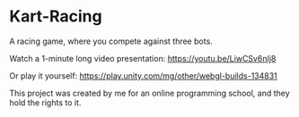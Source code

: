 # Kart-Racing
A racing game, where you compete against three bots. 

Watch a 1-minute long video presentation:
https://youtu.be/LiwCSv6nIj8

Or play it yourself:
https://play.unity.com/mg/other/webgl-builds-134831

This project was created by me for an online programming school, and they hold the rights to it.
